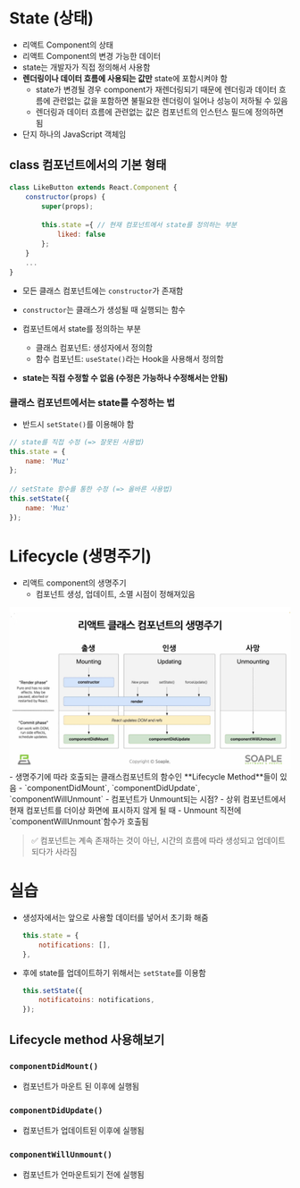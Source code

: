 # State (상태)
- 리액트 Component의 상태
- 리액트 Component의 변경 가능한 데이터
- state는 개발자가 직접 정의해서 사용함
- **렌더링이나 데이터 흐름에 사용되는 값만** state에 포함시켜야 함
  - state가 변경될 경우 component가 재렌더링되기 때문에 렌더링과 데이터 흐름에 관련없는 값을 포함하면 불필요한 렌더링이 일어나 성능이 저하될 수 있음
  - 렌더링과 데이터 흐름에 관련없는 값은 컴포넌트의 인스턴스 필드에 정의하면 됨
- 단지 하나의 JavaScript 객체임

## class 컴포넌트에서의 기본 형태
```jsx
class LikeButton extends React.Component {
    constructor(props) {
        super(props);

        this.state ={ // 현재 컴포넌트에서 state를 정의하는 부분
            liked: false
        };
    }
    ...
}
```
- 모든 클래스 컴포넌트에는 `constructor`가 존재함
- `constructor`는 클래스가 생성될 때 실행되는 함수
- 컴포넌트에서 state를 정의하는 부분
  - 클래스 컴포넌트: 생성자에서 정의함
  - 함수 컴포넌트: `useState()`라는 Hook을 사용해서 정의함

- **state는 직접 수정할 수 없음 (수정은 가능하나 수정해서는 안됨)**


### 클래스 컴포넌트에서는 state를 수정하는 법
- 반드시 `setState()`를 이용해야 함
```jsx
// state를 직접 수정 (=> 잘못된 사용법)
this.state = {
    name: 'Muz'
};

// setState 함수를 통한 수정 (=> 올바른 사용법)
this.setState({
    name: 'Muz'
});
```

# Lifecycle (생명주기)
- 리액트 component의 생명주기
  - 컴포넌트 생성, 업데이트, 소멸 시점이 정해져있음
<img src='./img/05_lifecycle.JPG'/>
- 생명주기에 따라 호출되는 클래스컴포넌트의 함수인 **Lifecycle Method**들이 있음
  - `componentDidMount`, `componentDidUpdate`, `componentWillUnmount`
- 컴포넌트가 Unmount되는 시점?
  - 상위 컴포넌트에서 현재 컴포넌트를 더이상 화면에 표시하지 않게 될 때
  - Unmount 직전에 `componentWillUnmount`함수가 호출됨


> ✅ 컴포넌트는 계속 존재하는 것이 아닌, 시간의 흐름에 따라 생성되고 업데이트 되다가 사라짐

# 실습
- 생성자에서는 앞으로 사용할 데이터를 넣어서 초기화 해줌
    ```jsx
    this.state = {
        notifications: [],
    },
    ```

- 후에 state를 업데이트하기 위해서는 `setState`를 이용함
    ```jsx
    this.setState({
        notificatoins: notifications,
    });
    ```

## Lifecycle method 사용해보기
### `componentDidMount()`
- 컴포넌트가 마운트 된 이후에 실행됨
### `componentDidUpdate()`
- 컴포넌트가 업데이트된 이후에 실행됨
### `componentWillUnmount()`
- 컴포넌트가 언마운트되기 전에 실행됨